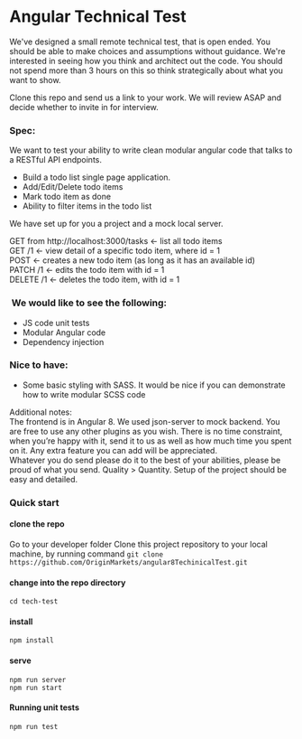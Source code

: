 # Angular Technical Test
We've designed a small remote technical test, that is open ended. You should be able to make choices and assumptions without guidance. We're interested in seeing how you think and architect out the code. You should not spend more than 3 hours on this so think strategically about what you want to show.

Clone this repo and send us a link to your work. We will review ASAP and decide whether to invite in for interview.

###  Spec:
We want to test your ability to write clean modular angular code that talks to a RESTful API endpoints.
* Build a todo list single page application.
* Add/Edit/Delete todo items
* Mark todo item as done
* Ability to filter items in the todo list

We have set up for you a project and a mock local server.              

GET  from http://localhost:3000/tasks ← list all todo items                 
GET /1 ← view detail of a specific todo item, where id = 1                  
POST ← creates a new todo item (as long as it has an available id)                 
PATCH /1 ← edits the todo item with id = 1             
DELETE /1 ← deletes the todo item, with id = 1               

              
###  We would like to see the following:

* JS code unit tests
* Modular Angular code 
* Dependency injection 

###  Nice to have:                 

* Some basic styling with SASS. It would be nice if you can demonstrate how to write modular SCSS code


Additional notes:            
The frontend is in Angular 8. We used json-server to mock backend. You are free to use any other plugins as you wish.
There is no time constraint, when you’re happy with it, send it to us as well as how much time you spent on it.
Any extra feature you can add will be appreciated.                
Whatever you do send please do it to the best of your abilities, please be proud of what you send. Quality > Quantity.
Setup of the project should be easy and detailed.


### Quick start
#### clone the repo
Go to your developer folder
Clone this project repository to your local machine, by running command
`git clone https://github.com/OriginMarkets/angular8TechinicalTest.git`

#### change into the repo directory
`cd tech-test`

#### install
`npm install`

#### serve
`npm run server`                   
`npm run start`

#### Running unit tests
`npm run test`



